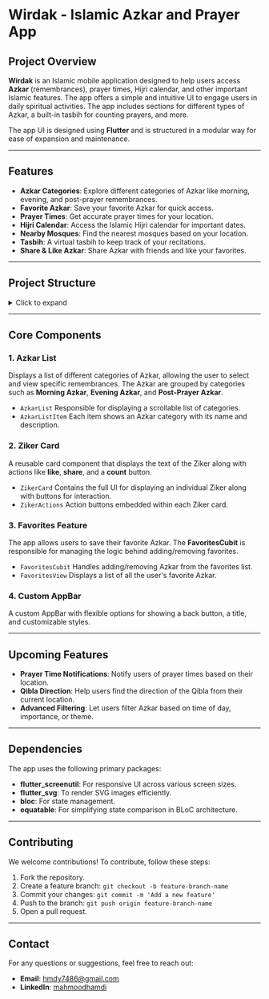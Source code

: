 # Wirdak - Islamic Azkar and Prayer App

## Project Overview

**Wirdak** is an Islamic mobile application designed to help users access **Azkar** (remembrances), prayer times, Hijri calendar, and other important Islamic features. The app offers a simple and intuitive UI to engage users in daily spiritual activities. The app includes sections for different types of Azkar, a built-in tasbih for counting prayers, and more.

The app UI is designed using **Flutter** and is structured in a modular way for ease of expansion and maintenance.

---

## Features

- **Azkar Categories**: Explore different categories of Azkar like morning, evening, and post-prayer remembrances.
- **Favorite Azkar**: Save your favorite Azkar for quick access.
- **Prayer Times**: Get accurate prayer times for your location.
- **Hijri Calendar**: Access the Islamic Hijri calendar for important dates.
- **Nearby Mosques**: Find the nearest mosques based on your location.
- **Tasbih**: A virtual tasbih to keep track of your recitations.
- **Share & Like Azkar**: Share Azkar with friends and like your favorites.
  
---

## Project Structure

<details>
<summary>Click to expand</summary>

```bash
lib/
│
├── core/
│   ├── common/
│   │   ├── cubits/
│   │   │   └── favorites_cubit.dart            # Bloc for managing favorite Azkar
│   │   │   └── favorites_state.dart            # State management for favorites
│   │   │   └── ziker_cubit.dart                # Bloc for managing Ziker actions
│   │   │   └── ziker_state.dart                # State management for Ziker actions
│   │   ├── models/
│   │   │   └── azkar_category.dart             # Data model for Azkar categories
│   │   │   └── azkar_model.dart                # Data model for individual Azkar
│   │   ├── widgets/
│   │   │   └── azkar_list_item.dart            # Widget for each Azkar list item
│   │   │   └── azkar_list.dart                 # Widget displaying list of Azkar
│   │   │   └── custom_app_bar.dart             # Custom reusable app bar widget
│   │   │   └── date_widget.dart                # Widget displaying current date
│   │   │   └── location_and_date_header.dart   # Header with location and date
│   │   │   └── location_widget.dart            # Widget displaying user location
│   │   │   └── ziker_actions.dart              # Actions (like, share, etc.) for Azkar
│   │   │   └── ziker_card.dart                 # Card displaying Azkar details
│   │   │   └── ziker_thwab.dart                # Widget showing rewards of Azkar
│   ├── utils/
│   │   ├── constants/
│   │   │   └── azkar_data.dart                 # Static data source for Azkar
│   │   │   └── colors.dart                     # Color palette used in the app
│   │   │   └── image_strings.dart              # Image paths for assets
│   │   │   └── text_strings.dart               # Text constants used in the app
│   │   │   └── text_styles.dart                # Styles for app text elements
│   │   ├── device/
│   │   │   └── device_utility.dart             # Utilities for device-related info
│   │   ├── formatters/
│   │   │   └── formatter.dart                  # Helper methods for formatting data
│   │   ├── theme/
│   │   │   └── theme.dart                      # Theme configuration for the app
│   │   ├── helpers/
│   │   │   └── spacing.dart                    # Helpers for adding space between widgets
│
├── features/
│   ├── hijri_calender/                         # Feature folder for Hijri calendar
│   ├── home/
│   │   └── presentation/
│   │       ├── cubit/
│   │       │   └── prayer_time_cubit.dart      # Bloc for managing prayer times
│   │       │   └── prayer_time_state.dart      # State management for prayer times
│   │       └── views/
│   │           └── home_view.dart              # Main home screen view
│   │       └── widgets/
│   │           └── all_prayers_widget.dart     # Widget displaying all prayer times
│   │           └── features_list_item.dart     # List item widget for home features
│   │           └── features_list.dart          # Widget displaying a list of home features
│   │           └── vertical_prayer_time.dart   # Widget showing prayer times vertically
│   ├── masbaha/                                # Feature folder for Tasbih (Masbaha)
│   ├── notifications/                          # Folder for notification-related features
│   ├── prayer_timer/                           # Folder for managing prayer timers
│   ├── reading_azkar/
│   │   └── presentation/
│   │       └── views/
│   │           └── all_azkar_view.dart         # View showing all Azkar
│   │           └── favourite_view.dart         # View showing favorite Azkar
│   │           └── ziker_view.dart             # View for displaying Azkar by category
│   ├── settings/                               # Feature folder for settings
│
├── app.dart                                    # Main app configuration
├── firebase_options.dart                       # Firebase integration options
├── main_development.dart                       # Main entry for development mode
└── main_production.dart                        # Main entry for production mode
```

</details>

---

## Core Components

### 1. **Azkar List**

Displays a list of different categories of Azkar, allowing the user to select and view specific remembrances. The Azkar are grouped by categories such as **Morning Azkar**, **Evening Azkar**, and **Post-Prayer Azkar**.

- `AzkarList` Responsible for displaying a scrollable list of categories.
- `AzkarListItem` Each item shows an Azkar category with its name and description.

### 2. **Ziker Card**

A reusable card component that displays the text of the Ziker along with actions like **like**, **share**, and a **count** button.

- `ZikerCard` Contains the full UI for displaying an individual Ziker along with buttons for interaction.
- `ZikerActions`  Action buttons embedded within each Ziker card.

### 3. **Favorites Feature**

The app allows users to save their favorite Azkar. The **FavoritesCubit** is responsible for managing the logic behind adding/removing favorites.

- `FavoritesCubit` Handles adding/removing Azkar from the favorites list.
- `FavoritesView` Displays a list of all the user's favorite Azkar.

### 4. **Custom AppBar**

A custom AppBar with flexible options for showing a back button, a title, and customizable styles.

---

## Upcoming Features

- **Prayer Time Notifications**: Notify users of prayer times based on their location.
- **Qibla Direction**: Help users find the direction of the Qibla from their current location.
- **Advanced Filtering**: Let users filter Azkar based on time of day, importance, or theme.

---

## Dependencies

The app uses the following primary packages:

- **flutter_screenutil**: For responsive UI across various screen sizes.
- **flutter_svg**: To render SVG images efficiently.
- **bloc**: For state management.
- **equatable**: For simplifying state comparison in BLoC architecture.

---

## Contributing

We welcome contributions! To contribute, follow these steps:

1. Fork the repository.
2. Create a feature branch: `git checkout -b feature-branch-name`
3. Commit your changes: `git commit -m 'Add a new feature'`
4. Push to the branch: `git push origin feature-branch-name`
5. Open a pull request.

---

## Contact

For any questions or suggestions, feel free to reach out:

- **Email**: <hmdy7486@gmail.com>
- **LinkedIn**: [mahmoodhamdi](https://www.linkedin.com/in/mahmoud-hamdy-alashwah)
